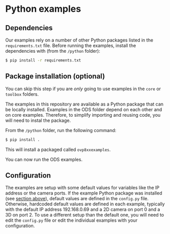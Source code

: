 # Python examples

## Dependencies
Our examples rely on a number of other Python packages listed in the `requirements.txt` file. Before running the examples, install the dependencies with (from the `/python` folder):
```sh
$ pip install -r requirements.txt
```

## Package installation (optional)
You can skip this step if you are *only* going to use examples in the `core` or `toolbox` folders.

The examples in this repository are available as a Python package that can be locally installed. 
Examples in the ODS folder depend on each other and on core examples. Therefore, to simplify importing and reusing code, you will need to instal the package.

From the `/python` folder, run the following command:
```sh
$ pip install .
```
This will install a packaged called `ovp8xxexamples`.

You can now run the ODS examples.

## Configuration
The examples are setup with some default values for variables like the IP address or the camera ports. If the example Python package was installed (see [section above](#package-installation-optional)), default values are defined in the `config.py` file. Otherwise, hardcoded default values are defined in each example, typically with the default IP address 192.168.0.69 and a 2D camera on port 0 and a 3D on port 2. To use a different setup than the default one, you will need to edit the `config.py` file or edit the individual examples with your configuration. 